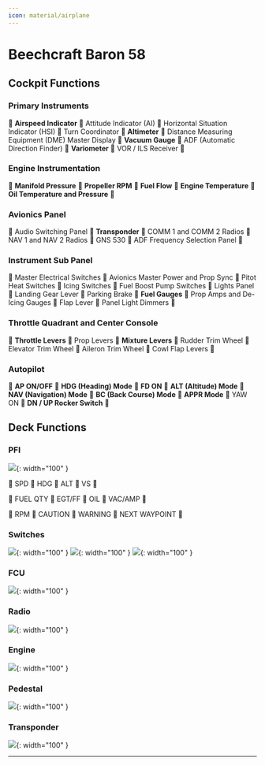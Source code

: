 ```yaml
---
icon: material/airplane
---
```


# Beechcraft Baron 58

## Cockpit Functions

### Primary Instruments
:small_blue_diamond:
**Airspeed Indicator**
:small_blue_diamond:
Attitude Indicator (AI)
:small_blue_diamond:
Horizontal Situation Indicator (HSI)
:small_blue_diamond:
Turn Coordinator
:small_blue_diamond:
**Altimeter**
:small_blue_diamond:
Distance Measuring Equipment (DME) Master Display
:small_blue_diamond:
**Vacuum Gauge**
:small_blue_diamond:
ADF (Automatic Direction Finder)
:small_blue_diamond:
**Variometer**
:small_blue_diamond:
VOR / ILS Receiver
:small_blue_diamond:

### Engine Instrumentation
:small_blue_diamond:
**Manifold Pressure**
:small_blue_diamond:
**Propeller RPM**
:small_blue_diamond:
**Fuel Flow**
:small_blue_diamond:
**Engine Temperature**
:small_blue_diamond:
**Oil Temperature and Pressure**
:small_blue_diamond:

### Avionics Panel
:small_blue_diamond:
Audio Switching Panel
:small_blue_diamond:
**Transponder**
:small_blue_diamond:
COMM 1 and COMM 2 Radios
:small_blue_diamond:
NAV 1 and NAV 2 Radios
:small_blue_diamond:
GNS 530
:small_blue_diamond:
ADF Frequency Selection Panel
:small_blue_diamond:

### Instrument Sub Panel
:small_blue_diamond:
Master Electrical Switches
:small_blue_diamond:
Avionics Master Power and Prop Sync
:small_blue_diamond:
Pitot Heat Switches
:small_blue_diamond:
Icing Switches
:small_blue_diamond:
Fuel Boost Pump Switches
:small_blue_diamond:
Lights Panel
:small_blue_diamond:
Landing Gear Lever
:small_blue_diamond:
Parking Brake
:small_blue_diamond:
**Fuel Gauges**
:small_blue_diamond:
Prop Amps and De-Icing Gauges
:small_blue_diamond:
Flap Lever
:small_blue_diamond:
Panel Light Dimmers
:small_blue_diamond:

### Throttle Quadrant and Center Console
:small_blue_diamond:
**Throttle Levers**
:small_blue_diamond:
Prop Levers
:small_blue_diamond:
**Mixture Levers**
:small_blue_diamond:
Rudder Trim Wheel
:small_blue_diamond:
Elevator Trim Wheel
:small_blue_diamond:
Aileron Trim Wheel
:small_blue_diamond:
Cowl Flap Levers
:small_blue_diamond:

### Autopilot
:small_blue_diamond:
**AP ON/OFF**
:small_blue_diamond:
**HDG (Heading) Mode**
:small_blue_diamond:
**FD ON**
:small_blue_diamond:
**ALT (Altitude) Mode**
:small_blue_diamond:
**NAV (Navigation) Mode**
:small_blue_diamond:
**BC (Back Course) Mode**
:small_blue_diamond:
**APPR Mode**
:small_blue_diamond:
YAW ON
:small_blue_diamond:
**DN / UP Rocker Switch**
:small_blue_diamond:

## Deck Functions

### PFI
![](../assets/images/beechcraft-baron-58/pfi.png){: width="100" }

:small_blue_diamond:
SPD
:small_blue_diamond:
HDG
:small_blue_diamond:
ALT
:small_blue_diamond:
VS
:small_blue_diamond:

:small_blue_diamond:
FUEL QTY
:small_blue_diamond:
EGT/FF
:small_blue_diamond:
OIL
:small_blue_diamond:
VAC/AMP
:small_blue_diamond:

:small_blue_diamond:
RPM
:small_blue_diamond:
CAUTION
:small_blue_diamond:
WARNING
:small_blue_diamond:
NEXT WAYPOINT
:small_blue_diamond:




### Switches
![](../assets/images/beechcraft-baron-58/switches.png){: width="100" }
![](../assets/images/beechcraft-baron-58/icing.png){: width="100" }
![](../assets/images/beechcraft-baron-58/lights.png){: width="100" }

### FCU
![](../assets/images/beechcraft-baron-58/fcu.png){: width="100" }

### Radio
![](../assets/images/beechcraft-baron-58/radio.png){: width="100" }

### Engine
![](../assets/images/beechcraft-baron-58/engine.png){: width="100" }

### Pedestal
![](../assets/images/beechcraft-baron-58/pedestal.png){: width="100" }

### Transponder
![](../assets/images/beechcraft-baron-58/transponder.png){: width="100" }

----



